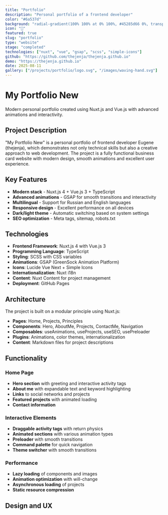 ```yaml
---
title: "Portfolio"
description: "Personal portfolio of a frontend developer"
color: "#6a537d"
background: "radial-gradient(100% 100% at 0% 100%, #45285d66 0%, transparent 100%), radial-gradient(100% 100% at 100% 0, #5c2d3a66 0%, transparent 100%), var(--bg-quaternary)"
icon: "🎨"
featured: true
slug: "portfolio"
type: "website"
stage: "completed"
technologies: ["nuxt", "vue", "gsap", "scss", "simple-icons"]
github: "https://github.com/thejenja/thejenja.github.io"
demo: "https://thejenja.github.io"
date: 2025-08-11
gallery: ["/projects/portfolio/logo.svg", "/images/waving-hand.svg"]
---
```


# My Portfolio New

Modern personal portfolio created using Nuxt.js and Vue.js with advanced animations and interactivity.

## Project Description

"My Portfolio New" is a personal portfolio of frontend developer Eugene (thejenja), which demonstrates not only technical skills but also a creative approach to web development. The project is a fully functional business card website with modern design, smooth animations and excellent user experience.

## Key Features

- **Modern stack** - Nuxt.js 4 + Vue.js 3 + TypeScript
- **Advanced animations** - GSAP for smooth transitions and interactivity
- **Multilingual** - Support for Russian and English languages
- **Responsive design** - Excellent performance on all devices
- **Dark/light theme** - Automatic switching based on system settings
- **SEO optimization** - Meta tags, sitemap, robots.txt

## Technologies

- **Frontend Framework**: Nuxt.js 4 with Vue.js 3
- **Programming Language**: TypeScript
- **Styling**: SCSS with CSS variables
- **Animations**: GSAP (GreenSock Animation Platform)
- **Icons**: Lucide Vue Next + Simple Icons
- **Internationalization**: Nuxt i18n
- **Content**: Nuxt Content for project management
- **Deployment**: GitHub Pages

## Architecture

The project is built on a modular principle using Nuxt.js:

- **Pages**: Home, Projects, Principles
- **Components**: Hero, AboutMe, Projects, ContactMe, Navigation
- **Composables**: useAnimations, useProjects, useSEO, usePreloader
- **Plugins**: Animations, color themes, internationalization
- **Content**: Markdown files for project descriptions

## Functionality

### Home Page

- **Hero section** with greeting and interactive activity tags
- **About me** with expandable text and keyword highlighting
- **Links** to social networks and projects
- **Featured projects** with animated loading
- **Contact information**

### Interactive Elements

- **Draggable activity tags** with return physics
- **Animated sections** with various animation types
- **Preloader** with smooth transitions
- **Command palette** for quick navigation
- **Theme switcher** with smooth transitions

### Performance

- **Lazy loading** of components and images
- **Animation optimization** with will-change
- **Asynchronous loading** of projects
- **Static resource compression**

## Design and UX
